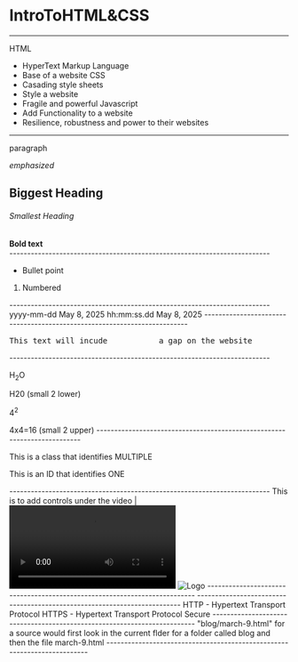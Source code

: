 # IntroToHTML&CSS
-------------------------------------------------------------------------
HTML 
- HyperText Markup Language
- Base of a website
CSS
- Casading style sheets
- Style a website
- Fragile and powerful
Javascript
- Add Functionality to a website
- Resilience, robustness and power to their websites
-------------------------------------------------------------------------
<article>
  <p>paragraph</p>
  <em>emphasized</em>
  <h1>Biggest Heading</h1>
  <h6>Smallest Heading</h6>
  <strong>Bold text</strong>
</article>
-------------------------------------------------------------------------
<ul>
  <li>Bullet point</li>
</ul>

<ol>
  <li>Numbered</li>
</ol>
-------------------------------------------------------------------------
                yyyy-mm-dd
<time datetime="2025-05-08">May 8, 2025</time>
                hh:mm:ss.dd
<time datetime="14:15:28.5">May 8, 2025</time>
-------------------------------------------------------------------------
<pre>This text will incude           a gap on the website</pre>
-------------------------------------------------------------------------
<p>H<sub>2</sub>O</p> H20 (small 2 lower)
<p>4<sup>2</sup></p> 4x4=16 (small 2 upper)
-------------------------------------------------------------------------
<p class = "CLASS">This is a class that identifies MULTIPLE</p>
<p id = "ID">This is an ID that identifies ONE</p>
<!-- This is a HTML comment -->
-------------------------------------------------------------------------
      This is to add controls under the video
            |
<video controls> 
  <source src="VideoSource.mp4">
</video>

<img src = "ImageSource.jpg" alt="Logo">
--------------------------------------------------------------------------
<!DOCTYPE html>
<html lang="en">
<head>   <!-- The head contains metadata, every website consists of this format -->
    <meta charset="UTF-8">
    <meta name="viewport" content="width=device-width, initial-scale=1.0">
    <title>Document</title>
</head>
<body>
    <!-- This is the body which contains most info of the website -->
</body>
</html>
-------------------------------------------------------------------------
HTTP
- Hypertext Transport Protocol
HTTPS 
- Hypertext Transport Protocol Secure
-------------------------------------------------------------------------
"blog/march-9.html" for a source would first look in the current flder for a folder called blog and then the file march-9.html
-------------------------------------------------------------------------
